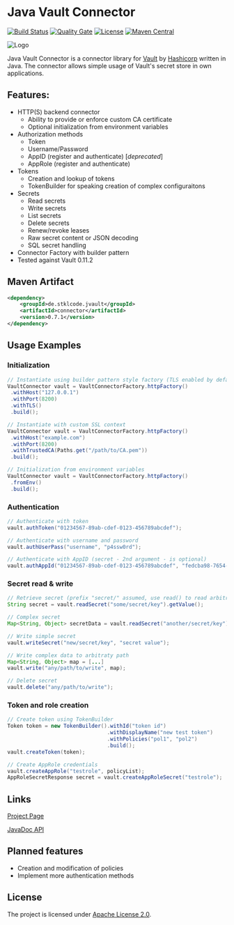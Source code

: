 # Java Vault Connector 

[![Build Status](https://travis-ci.org/stklcode/jvaultconnector.svg?branch=master)](https://travis-ci.org/stklcode/jvaultconnector)
[![Quality Gate](https://sonarcloud.io/api/project_badges/measure?project=de.stklcode.jvault%3Aconnector&metric=alert_status)](https://sonarcloud.io/dashboard?id=de.stklcode.jvault%3Aconnector)
[![License](https://img.shields.io/badge/license-Apache%202.0-blue.svg)](https://github.com/stklcode/jvaultconnector/blob/master/LICENSE.txt) 
[![Maven Central](https://img.shields.io/maven-central/v/de.stklcode.jvault/connector.svg)](https://search.maven.org/#search%7Cga%7C1%7Cg%3A%22de.stklcode.jvault%22%20AND%20a%3A%22connector%22)

![Logo](https://raw.githubusercontent.com/stklcode/jvaultconnector/master/assets/logo.png)

Java Vault Connector is a connector library for [Vault](https://www.vaultproject.io) by [Hashicorp](https://www.hashicorp.com) written in Java. The connector allows simple usage of Vault's secret store in own applications.

## Features:

* HTTP(S) backend connector
    *  Ability to provide or enforce custom CA certificate
    * Optional initialization from environment variables
* Authorization methods
    * Token
    * Username/Password
    * AppID (register and authenticate) [_deprecated_]
    * AppRole (register and authenticate)
* Tokens
    * Creation and lookup of tokens
    * TokenBuilder for speaking creation of complex configuraitons
* Secrets
    * Read secrets
    * Write secrets
    * List secrets
    * Delete secrets
    * Renew/revoke leases
    * Raw secret content or JSON decoding
    * SQL secret handling
* Connector Factory with builder pattern
* Tested against Vault 0.11.2


## Maven Artifact
```xml
<dependency>
    <groupId>de.stklcode.jvault</groupId>
    <artifactId>connector</artifactId>
    <version>0.7.1</version>
</dependency>
```

## Usage Examples

### Initialization

```java
// Instantiate using builder pattern style factory (TLS enabled by default)
VaultConnector vault = VaultConnectorFactory.httpFactory()
 .withHost("127.0.0.1")
 .withPort(8200)
 .withTLS()
 .build();

// Instantiate with custom SSL context
VaultConnector vault = VaultConnectorFactory.httpFactory()
 .withHost("example.com")
 .withPort(8200)
 .withTrustedCA(Paths.get("/path/to/CA.pem"))
 .build();

// Initialization from environment variables 
VaultConnector vault = VaultConnectorFactory.httpFactory()
 .fromEnv()
 .build();
```

### Authentication

```java
// Authenticate with token
vault.authToken("01234567-89ab-cdef-0123-456789abcdef");

// Authenticate with username and password
vault.authUserPass("username", "p4ssw0rd");

// Authenticate with AppID (secret - 2nd argument - is optional)
vault.authAppId("01234567-89ab-cdef-0123-456789abcdef", "fedcba98-7654-3210-fedc-ba9876543210");
```

### Secret read & write

```java
// Retrieve secret (prefix "secret/" assumed, use read() to read arbitrary paths)
String secret = vault.readSecret("some/secret/key").getValue();

// Complex secret
Map<String, Object> secretData = vault.readSecret("another/secret/key").getData();

// Write simple secret
vault.writeSecret("new/secret/key", "secret value");

// Write complex data to arbitraty path
Map<String, Object> map = [...]
vault.write("any/path/to/write", map);

// Delete secret
vault.delete("any/path/to/write");
```

### Token and role creation

```java
// Create token using TokenBuilder
Token token = new TokenBuilder().withId("token id")
                                .withDisplayName("new test token")
                                .withPolicies("pol1", "pol2")
                                .build();
vault.createToken(token);

// Create AppRole credentials
vault.createAppRole("testrole", policyList);
AppRoleSecretResponse secret = vault.createAppRoleSecret("testrole");
```

## Links

[Project Page](http://jvault.stklcode.de)

[JavaDoc API](http://jvault.stklcode.de/apidocs/)

## Planned features

* Creation and modification of policies
* Implement more authentication methods

## License

The project is licensed under [Apache License 2.0](http://www.apache.org/licenses/LICENSE-2.0).
